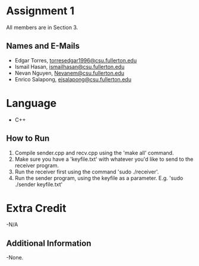 # Assignment 1

All members are in Section 3.

## Names and E-Mails

- Edgar Torres, torresedgar1996@csu.fullerton.edu
- Ismail Hasan, ismailhasan@csu.fullerton.edu
- Nevan Nguyen, Nevanem@csu.fullerton.edu
- Enrico Salapong, ejsalapong@csu.fullerton.edu

# Language
 - C++
 
## How to Run

 1. Compile sender.cpp and recv.cpp using the 'make all' command.
 2. Make sure you have a 'keyfile.txt' with whatever you'd like to send to the receiver program. 
 3. Run the receiver first using the command 'sudo ./receiver'.
 4. Run the sender program, using the keyfile as a parameter. E.g. 'sudo ./sender keyfile.txt'

# Extra Credit
-N/A

## Additional Information
-None.
